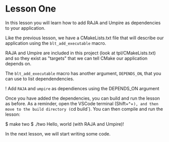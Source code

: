 # Lesson One

In this lesson you will learn how to add RAJA and Umpire as dependencies to your application.

Like the previous lesson, we have a CMakeLists.txt file that will describe our
application using the `blt_add_executable` macro.

RAJA and Umpire are included in this project (look at tpl/CMakeLists.txt) and so
they exist as "targets" that we can tell CMake our application depends on. 

The `blt_add_executable` macro has another argument, `DEPENDS_ON`, that you can
use to list dependendencies.

! Add `RAJA` and `umpire` as dependiences using the DEPENDS_ON argument

Once you have added the dependencies, you can build and run the lesson as
before. As a reminder, open the VSCode terminal (Shift+^+`), and then move to
the build directory (`cd build`). You can then compile and run the lesson:

$ make two
$ ./two
Hello, world (with RAJA and Umpire)!

In the next lesson, we will start writing some code.